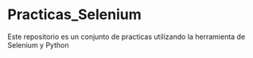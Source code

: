 # Practicas_Selenium
Este repositorio es un conjunto de practicas utilizando la herramienta de Selenium y Python
